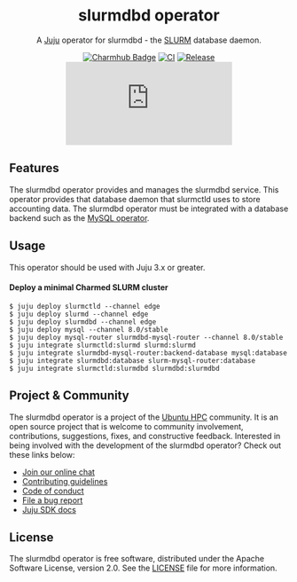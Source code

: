 <div align="center">

# slurmdbd operator

A [Juju](https://juju.is) operator for slurmdbd - the [SLURM](https://slurm.schedmd.com/overview.html) database daemon.

[![Charmhub Badge](https://charmhub.io/slurmdbd/badge.svg)](https://charmhub.io/slurmdbd)
[![CI](https://github.com/omnivector-solutions/slurmdbd-operator/actions/workflows/ci.yaml/badge.svg)](https://github.com/omnivector-solutions/slurmdbd-operator/actions/workflows/ci.yaml/badge.svg)
[![Release](https://github.com/omnivector-solutions/slurmdbd-operator/actions/workflows/release.yaml/badge.svg)](https://github.com/omnivector-solutions/slurmdbd-operator/actions/workflows/release.yaml/badge.svg)
[![Matrix](https://img.shields.io/matrix/ubuntu-hpc%3Amatrix.org?logo=matrix&label=ubuntu-hpc)](https://matrix.to/#/#ubuntu-hpc:matrix.org)

</div>

## Features

The slurmdbd operator provides and manages the slurmdbd service. This operator provides that database daemon that slurmctld uses to store accounting data. The slurmdbd operator must be integrated with a database backend such as the [MySQL operator](https://charmhub.io/mysql).

## Usage

This operator should be used with Juju 3.x or greater.

#### Deploy a minimal Charmed SLURM cluster

```shell
$ juju deploy slurmctld --channel edge
$ juju deploy slurmd --channel edge
$ juju deploy slurmdbd --channel edge
$ juju deploy mysql --channel 8.0/stable
$ juju deploy mysql-router slurmdbd-mysql-router --channel 8.0/stable
$ juju integrate slurmctld:slurmd slurmd:slurmd
$ juju integrate slurmdbd-mysql-router:backend-database mysql:database
$ juju integrate slurmdbd:database slurm-mysql-router:database
$ juju integrate slurmctld:slurmdbd slurmdbd:slurmdbd
```

## Project & Community

The slurmdbd operator is a project of the [Ubuntu HPC](https://discourse.ubuntu.com/t/high-performance-computing-team/35988) 
community. It is an open source project that is welcome to community involvement, contributions, suggestions, fixes, and 
constructive feedback. Interested in being involved with the development of the slurmdbd operator? Check out these links below:

* [Join our online chat](https://matrix.to/#/#ubuntu-hpc:matrix.org)
* [Contributing guidelines](./CONTRIBUTING.md)
* [Code of conduct](https://ubuntu.com/community/ethos/code-of-conduct)
* [File a bug report](https://github.com/omnivector-solutions/slurmctld-operator/issues)
* [Juju SDK docs](https://juju.is/docs/sdk)

## License

The slurmdbd operator is free software, distributed under the Apache Software License, version 2.0. See the [LICENSE](./LICENSE) file for more information.

